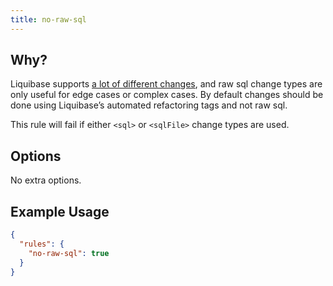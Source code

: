 ```yaml
---
title: no-raw-sql
---
```


## Why?

Liquibase supports [a lot of different changes](http://www.liquibase.org/documentation/changes/index.html), and raw sql change types are only useful for edge cases or complex cases.
By default changes should be done using Liquibase’s automated refactoring tags and not raw sql.

This rule will fail if either `<sql>` or `<sqlFile>` change types are used.

## Options

No extra options.

## Example Usage

```json
{
  "rules": {
    "no-raw-sql": true
  }
}
```

